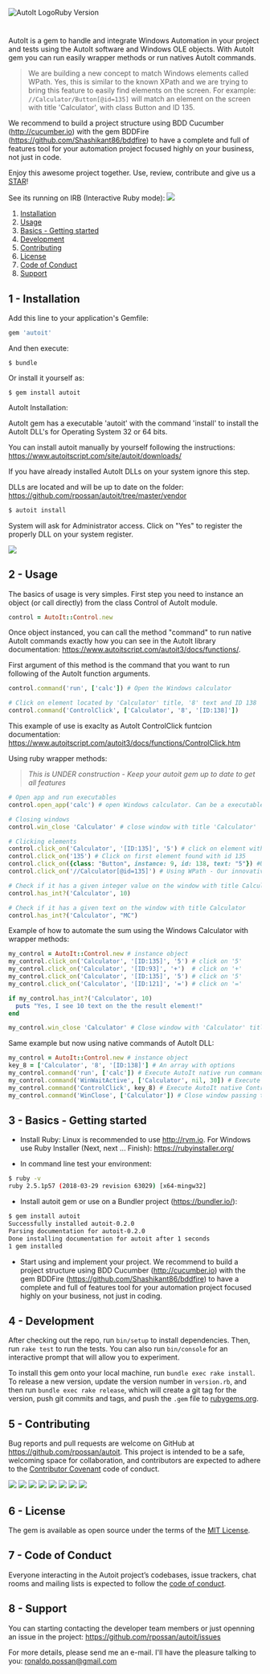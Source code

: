 ![AutoIt Logo](https://www.autoitscript.com/images/logo_autoit_210x72@2x.png "AutoIt Logo")Ruby Version

#
AutoIt is a gem to handle and integrate Windows Automation in your project and tests using the AutoIt software and Windows OLE
objects. With AutoIt gem you can run easily wrapper methods or run natives AutoIt commands.

>We are building a new concept to match Windows elements called WPath. Yes, this is similar to the known XPath and we are
trying to bring this feature to easily find elements on the screen. For example: `//Calculator/Button[@id=135]` will match an
element on the screen with title 'Calculator', with class Button and ID 135.

We recommend to build a project structure using BDD Cucumber (http://cucumber.io) with the gem BDDFire (https://github.com/Shashikant86/bddfire) to have a complete and full of features tool for your automation project focused highly on your business, not just in code.

Enjoy this awesome project together. Use, review, contribute and give us a <a class="github-button" href="https://github.com/rpossan/autoit" data-icon="octicon-star" aria-label="Star rpossan/autoit on GitHub">STAR</a>!

See its running on IRB (Interactive Ruby mode):
![](https://github.com/rpossan/files/blob/master/autoit/autoit_irb.gif)

1. [Installation](#1---installation)
2. [Usage](#2---usage)
3. [Basics - Getting started](#3---basics---getting-started)
4. [Development](#4---development)
5. [Contributing](#5---contributing)
6. [License](#6---license)
7. [Code of Conduct](#7---code-of-conduct)
8. [Support](#8---support)

## 1 - Installation

Add this line to your application's Gemfile:

```ruby
gem 'autoit'
```

And then execute:

    $ bundle

Or install it yourself as:

    $ gem install autoit

AutoIt Installation:

AutoIt gem has a executable 'autoit' with the command 'install' to install the AutoIt DLL's for Operating System 32 or 64 bits.

You can install autoit manually by yourself following the instructions: https://www.autoitscript.com/site/autoit/downloads/

If you have already installed AutoIt DLLs on your system ignore this step.

DLLs are located and will be up to date on the folder: https://github.com/rpossan/autoit/tree/master/vendor

```sh
$ autoit install
```

System will ask for Administrator access. Click on "Yes" to register the properly DLL on your system register.

![](https://github.com/rpossan/files/blob/master/autoit/autoit_install.gif)

## 2 - Usage

The basics of usage is very simples.
First step you need to instance an object (or call directly) from the class Control of AutoIt module.

```ruby
control = AutoIt::Control.new
```

Once object instanced, you can call the method "command" to run native AutoIt commands exactly how you can see in the
AutoIt library documentation: https://www.autoitscript.com/autoit3/docs/functions/.

First argument of this method is the command that you want to run following of the  AutoIt function arguments.

```ruby
control.command('run', ['calc']) # Open the Windows calculator

# Click on element located by 'Calculator' title, '8' text and ID 138
control.command('ControlClick', ['Calculator', '8', '[ID:138]'])
```
This example of use is exaclty as AutoIt ControlClick funtcion documentation: https://www.autoitscript.com/autoit3/docs/functions/ControlClick.htm

Using ruby wrapper methods:

>_This is UNDER construction - Keep your autoit gem up to date to get all features_
```ruby
# Open app and run executables
control.open_app('calc') # open Windows calculator. Can be a executable or path to an .exe file

# Closing windows
control.win_close 'Calculator' # close window with title 'Calculator'

# Clicking elements
control.click_on('Calculator', '[ID:135]', '5') # click on element with window title 'Calculator', ID 135 and text '5'
control.click_on('135') # Click on first element found with id 135
control.click_on({class: "Button", instance: 9, id: 138, text: "5"}) #Using a hash of arguments
control.click_on('//Calculator[@id=135]') # Using WPath - Our innovative way to match elements by paths, similar to XPath for HTML

# Check if it has a given integer value on the window with title Calculator
control.has_int?('Calculator', 10)

# Check if it has a given text on the window with title Calculator
control.has_int?('Calculator', "MC")
```

Example of how to automate the sum using the Windows Calculator with wrapper methods:
```ruby
my_control = AutoIt::Control.new # instance object
my_control.click_on('Calculator', '[ID:135]', '5') # click on '5'
my_control.click_on('Calculator', '[ID:93]', '+')  # click on '+'
my_control.click_on('Calculator', '[ID:135]', '5') # click on '5'
my_control.click_on('Calculator', '[ID:121]', '=') # click on '='

if my_control.has_int?('Calculator', 10)
  puts "Yes, I see 10 text on the the result element!"
end

my_control.win_close 'Calculator' # Close window with 'Calculator' title
```

Same example but now using native commands of AutoIt DLL:
```ruby
my_control = AutoIt::Control.new # instance object
key_8 = ['Calculator', '8', '[ID:138]'] # An array with options
my_control.command('run', ['calc']) # Execute AutoIt native run command
my_control.command('WinWaitActive', ['Calculator', nil, 30]) # Execute AutoIt native WinWaitActive
my_control.command('ControlClick', key_8) # Execute AutoIt native ControlClick clicking with key_8 variable args
my_control.command('WinClose', ['Calculator']) # Close window passing the title
```

## 3 - Basics - Getting started

* Install Ruby: Linux is recommended to use http://rvm.io. For Windows use Ruby Installer (Next, next ... Finish): https://rubyinstaller.org/

* In command line test your environment:
```sh
$ ruby -v
ruby 2.5.1p57 (2018-03-29 revision 63029) [x64-mingw32]
```

* Install autoit gem or use on a Bundler project (https://bundler.io/):
```sh
$ gem install autoit
Successfully installed autoit-0.2.0
Parsing documentation for autoit-0.2.0
Done installing documentation for autoit after 1 seconds
1 gem installed
```

* Start using and implement your project. We recommend to build a project structure using BDD Cucumber (http://cucumber.io)
with the gem BDDFire (https://github.com/Shashikant86/bddfire) to have a complete and full of features tool for your
automation project focused highly on your business, not just in coding.

## 4 - Development

After checking out the repo, run `bin/setup` to install dependencies. Then, run `rake test` to run the tests. You can also run `bin/console` for an interactive prompt that will allow you to experiment.

To install this gem onto your local machine, run `bundle exec rake install`. To release a new version, update the version number in `version.rb`, and then run `bundle exec rake release`, which will create a git tag for the version, push git commits and tags, and push the `.gem` file to [rubygems.org](https://rubygems.org).

## 5 - Contributing

Bug reports and pull requests are welcome on GitHub at https://github.com/rpossan/autoit. This project is intended to be a safe, welcoming space for collaboration, and contributors are expected to adhere to the [Contributor Covenant](http://contributor-covenant.org) code of conduct.

[![](https://sourcerer.io/fame/fabiosv/rpossan/autoit/images/0)](https://sourcerer.io/fame/fabiosv/rpossan/autoit/links/0)
[![](https://sourcerer.io/fame/fabiosv/rpossan/autoit/images/1)](https://sourcerer.io/fame/fabiosv/rpossan/autoit/links/1)
[![](https://sourcerer.io/fame/fabiosv/rpossan/autoit/images/2)](https://sourcerer.io/fame/fabiosv/rpossan/autoit/links/2)
[![](https://sourcerer.io/fame/fabiosv/rpossan/autoit/images/3)](https://sourcerer.io/fame/fabiosv/rpossan/autoit/links/3)
[![](https://sourcerer.io/fame/fabiosv/rpossan/autoit/images/4)](https://sourcerer.io/fame/fabiosv/rpossan/autoit/links/4)
[![](https://sourcerer.io/fame/fabiosv/rpossan/autoit/images/5)](https://sourcerer.io/fame/fabiosv/rpossan/autoit/links/5)
[![](https://sourcerer.io/fame/fabiosv/rpossan/autoit/images/6)](https://sourcerer.io/fame/fabiosv/rpossan/autoit/links/6)
[![](https://sourcerer.io/fame/fabiosv/rpossan/autoit/images/7)](https://sourcerer.io/fame/fabiosv/rpossan/autoit/links/7)

## 6 - License

The gem is available as open source under the terms of the [MIT License](https://opensource.org/licenses/MIT).

## 7 - Code of Conduct

Everyone interacting in the Autoit project’s codebases, issue trackers, chat rooms and mailing lists is expected to follow the [code of conduct](https://github.com/rpossan/autoit/blob/master/CODE_OF_CONDUCT.md).


## 8 - Support
You can starting contacting the developer team members or just openning an issue in the project:
https://github.com/rpossan/autoit/issues

For more details, please send me an e-mail. I'll have the pleasure talking to you: ronaldo.possan@gmail.com